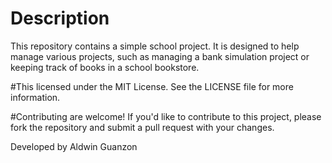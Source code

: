 # Description

This repository contains a simple school project. It is designed to help manage various projects, such as managing a bank simulation project or keeping track of books in a school bookstore.

#This licensed under the MIT License. See the LICENSE file for more information.

#Contributing are welcome! If you'd like to contribute to this project, please fork the repository and submit a pull request with your changes.

Developed by Aldwin Guanzon
